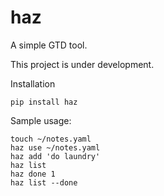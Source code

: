 haz
========

A simple GTD tool.

This project is under development.

Installation

```
pip install haz
```

Sample usage:

```
touch ~/notes.yaml
haz use ~/notes.yaml
haz add 'do laundry'
haz list
haz done 1
haz list --done
```




